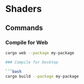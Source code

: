 # Shaders

## Commands

### Compile for Web

```bash
cargo web --package my-package

### Compile for Desktop

```bash
cargo build --package my-package
```